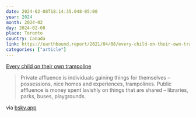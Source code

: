 ```yaml
---
date: 2024-02-08T18:14:35.048-05:00
year: 2024
month: 2024-02
day: 2024-02-08
place: Toronto
country: Canada
link: https://earthbound.report/2021/04/08/every-child-on-their-own-trampoline/
categories: ["article"]
---
```

[Every child on their own trampoline](https://earthbound.report/2021/04/08/every-child-on-their-own-trampoline/)

> Private affluence is individuals gaining things for themselves – possessions, nice homes and experiences, trampolines. Public affluence is money spent lavishly on things that are shared – libraries, parks, buses, playgrounds.

via [bsky.app](https://bsky.app/profile/jackrusher.com/post/3kkwmuzdk6227)
